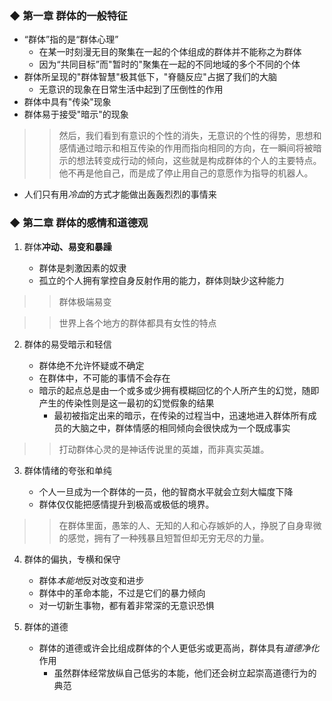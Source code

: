 ### ◆ 第一章 群体的一般特征

* “群体”指的是“群体心理”
	* 在某一时刻漫无目的聚集在一起的个体组成的群体并不能称之为群体
	* 因为“共同目标”而"暂时的"聚集在一起的不同地域的多个不同的个体
* 群体所呈现的"群体智慧"极其低下，"脊髓反应"占据了我们的大脑
	* 无意识的现象在日常生活中起到了压倒性的作用
* 群体中具有"传染"现象
* 群体易于接受"暗示"的现象
>> 然后，我们看到有意识的个性的消失，无意识的个性的得势，思想和感情通过暗示和相互传染的作用而指向相同的方向，在一瞬间将被暗示的想法转变成行动的倾向，这些就是构成群体的个人的主要特点。他不再是他自己，而是成了停止用自己的意愿作为指导的机器人。

* 人们只有用*冷血*的方式才能做出轰轰烈烈的事情来

### ◆ 第二章 群体的感情和道德观




1. 群体**冲动、易变和暴躁** 

	* 群体是刺激因素的奴隶
	* 孤立的个人拥有掌控自身反射作用的能力，群体则缺少这种能力
>> 群体极端易变

>> 世界上各个地方的群体都具有女性的特点

2. 群体的易受暗示和轻信

	* 群体绝不允许怀疑或不确定
	* 在群体中，不可能的事情不会存在
	* 暗示的起点总是由一个或多或少拥有模糊回忆的个人所产生的幻觉，随即产生的传染性则是这一最初的幻觉假象的结果
		* 最初被指定出来的暗示，在传染的过程当中，迅速地进入群体所有成员的大脑之中，群体情感的相同倾向会很快成为一个既成事实

>> 打动群体心灵的是神话传说里的英雄，而非真实英雄。

3. 群体情绪的夸张和单纯

	* 个人一旦成为一个群体的一员，他的智商水平就会立刻大幅度下降
	* 群体仅仅能把感情提升到极高或极低的境界。
>> 在群体里面，愚笨的人、无知的人和心存嫉妒的人，挣脱了自身卑微的感觉，拥有了一种残暴且短暂但却无穷无尽的力量。

4. 群体的偏执，专横和保守
	*  群体*本能地*反对改变和进步
	* 群体中的革命本能，不过是它们的暴力倾向
	* 对一切新生事物，都有着非常深的无意识恐惧

5. 群体的道德
	* 群体的道德或许会比组成群体的个人更低劣或更高尚，群体具有*道德净化*作用
		* 虽然群体经常放纵自己低劣的本能，他们还会树立起崇高道德行为的典范
